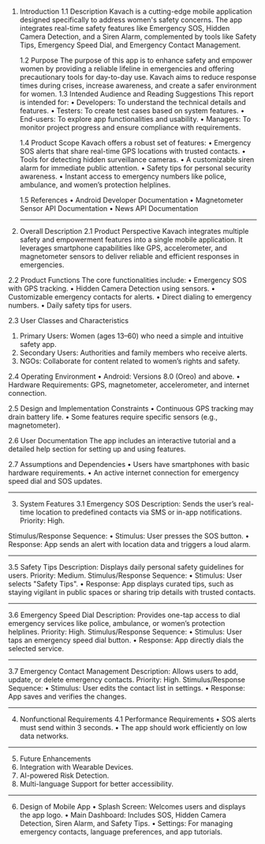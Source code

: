 
1. Introduction
      1.1 Description
      Kavach is a cutting-edge mobile application designed specifically to address women's safety concerns. The app integrates real-time safety features like Emergency SOS, Hidden Camera Detection, and a Siren Alarm, complemented by tools like Safety Tips, Emergency Speed Dial, and Emergency Contact Management.
      
      1.2 Purpose
      The purpose of this app is to enhance safety and empower women by providing a reliable lifeline in emergencies and offering precautionary tools for day-to-day use. Kavach aims to reduce response times during crises, increase awareness, and create a safer environment for women.
      1.3 Intended Audience and Reading Suggestions
      This report is intended for:
      •	Developers: To understand the technical details and features.
      •	Testers: To create test cases based on system features.
      •	End-users: To explore app functionalities and usability.
      •	Managers: To monitor project progress and ensure compliance with requirements.
      
      1.4 Product Scope
      Kavach offers a robust set of features:
      •	Emergency SOS alerts that share real-time GPS locations with trusted contacts.
      •	Tools for detecting hidden surveillance cameras.
      •	A customizable siren alarm for immediate public attention.
      •	Safety tips for personal security awareness.
      •	Instant access to emergency numbers like police, ambulance, and women’s protection helplines.
      
      1.5 References
      •	Android Developer Documentation
      •	Magnetometer Sensor API Documentation
      •	News API Documentation
      ________________________________________

2. Overall Description
2.1 Product Perspective
Kavach integrates multiple safety and empowerment features into a single mobile application. It leverages smartphone capabilities like GPS, accelerometer, and magnetometer sensors to deliver reliable and efficient responses in emergencies.

2.2 Product Functions
The core functionalities include:
•	Emergency SOS with GPS tracking.
•	Hidden Camera Detection using sensors.
•	Customizable emergency contacts for alerts.
•	Direct dialing to emergency numbers.
•	Daily safety tips for users.

2.3 User Classes and Characteristics
1.	Primary Users: Women (ages 13–60) who need a simple and intuitive safety app.
2.	Secondary Users: Authorities and family members who receive alerts.
3.	NGOs: Collaborate for content related to women’s rights and safety.

2.4 Operating Environment
•	Android: Versions 8.0 (Oreo) and above.
•	Hardware Requirements: GPS, magnetometer, accelerometer, and internet connection.

2.5 Design and Implementation Constraints
•	Continuous GPS tracking may drain battery life.
•	Some features require specific sensors (e.g., magnetometer).

2.6 User Documentation
The app includes an interactive tutorial and a detailed help section for setting up and using features.

2.7 Assumptions and Dependencies
•	Users have smartphones with basic hardware requirements.
•	An active internet connection for emergency speed dial and SOS updates.
________________________________________

3. System Features
3.1 Emergency SOS
Description: Sends the user’s real-time location to predefined contacts via SMS or in-app notifications.
Priority: High.

Stimulus/Response Sequence:
•	Stimulus: User presses the SOS button.
•	Response: App sends an alert with location data and triggers a loud alarm.
________________________________________

3.5 Safety Tips
Description: Displays daily personal safety guidelines for users.
Priority: Medium.
Stimulus/Response Sequence:
•	Stimulus: User selects "Safety Tips".
•	Response: App displays curated tips, such as staying vigilant in public spaces or sharing trip details with trusted contacts.
________________________________________

3.6 Emergency Speed Dial
Description: Provides one-tap access to dial emergency services like police, ambulance, or women’s protection helplines.
Priority: High.
Stimulus/Response Sequence:
•	Stimulus: User taps an emergency speed dial button.
•	Response: App directly dials the selected service.
________________________________________
3.7 Emergency Contact Management
Description: Allows users to add, update, or delete emergency contacts.
Priority: High.
Stimulus/Response Sequence:
•	Stimulus: User edits the contact list in settings.
•	Response: App saves and verifies the changes.
________________________________________

4. Nonfunctional Requirements
4.1 Performance Requirements
•	SOS alerts must send within 3 seconds.
•	The app should work efficiently on low data networks.
________________________________________

5. Future Enhancements
1.	Integration with Wearable Devices.
2.	AI-powered Risk Detection.
3.	Multi-language Support for better accessibility.
________________________________________
6. Design of Mobile App
•	Splash Screen: Welcomes users and displays the app logo.
•	Main Dashboard: Includes SOS, Hidden Camera Detection, Siren Alarm, and Safety Tips.
•	Settings: For managing emergency contacts, language preferences, and app tutorials.
